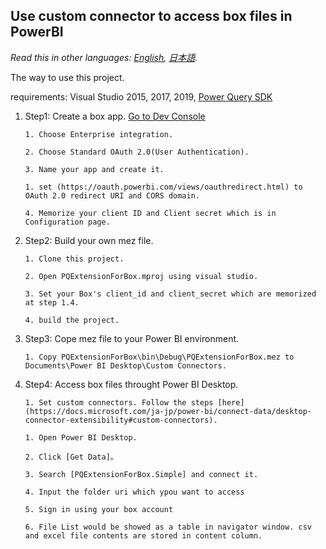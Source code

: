 ## Use custom connector to access box files in PowerBI
*Read this in other languages: [English](README.md), [日本語](README.ja.md).*

The way to use this project.

requirements: Visual Studio 2015, 2017, 2019, [Power Query SDK](https://marketplace.visualstudio.com/items?itemName=Dakahn.PowerQuerySDK)

1. Step1: Create a box app. [Go to Dev Console](https://developer.box.com/)

       1. Choose Enterprise integration.
	   
	   2. Choose Standard OAuth 2.0(User Authentication).
	   
	   3. Name your app and create it.

	   1. set (https://oauth.powerbi.com/views/oauthredirect.html) to OAuth 2.0 redirect URI and CORS domain.
	   
	   4. Memorize your client ID and Client secret which is in Configuration page.
	   
2. Step2: Build your own mez file.

       1. Clone this project.
	   
	   2. Open PQExtensionForBox.mproj using visual studio.
	   
	   3. Set your Box's client_id and client_secret which are memorized at step 1.4.
	   
	   4. build the project.
	   
3. Step3: Cope mez file to your Power BI environment.

       1. Copy PQExtensionForBox\bin\Debug\PQExtensionForBox.mez to Documents\Power BI Desktop\Custom Connectors.

4. Step4: Access box files throught  Power BI Desktop.

	   1. Set custom connectors. Follow the steps [here](https://docs.microsoft.com/ja-jp/power-bi/connect-data/desktop-connector-extensibility#custom-connectors).

       1. Open Power BI Desktop.

	   2. Click [Get Data]。

	   3. Search [PQExtensionForBox.Simple] and connect it.

	   4. Input the folder uri which ypou want to access

	   5. Sign in using your box account

	   6. File List would be showed as a table in navigator window. csv and excel file contents are stored in content column.
